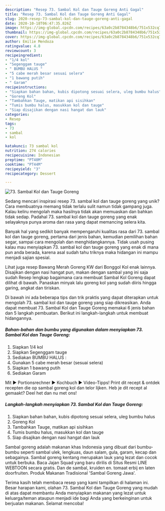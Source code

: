 ```yaml
---
description: "Resep 73. Sambal Kol dan Tauge Goreng Anti Gagal"
title: "Resep 73. Sambal Kol dan Tauge Goreng Anti Gagal"
slug: 2020-resep-73-sambal-kol-dan-tauge-goreng-anti-gagal
date: 2020-10-18T06:47:35.826Z
image: https://img-global.cpcdn.com/recipes/63a0c2b8784348b6/751x532cq70/73-sambal-kol-dan-tauge-goreng-foto-resep-utama.jpg
thumbnail: https://img-global.cpcdn.com/recipes/63a0c2b8784348b6/751x532cq70/73-sambal-kol-dan-tauge-goreng-foto-resep-utama.jpg
cover: https://img-global.cpcdn.com/recipes/63a0c2b8784348b6/751x532cq70/73-sambal-kol-dan-tauge-goreng-foto-resep-utama.jpg
author: Emilie Mendoza
ratingvalue: 4.8
reviewcount: 3
recipeingredient:
- "1/4 kol"
- "Segenggam tauge"
- " BUMBU HALUS "
- "5 cabe merah besar sesuai selera"
- "1 bawang putih"
- " Garam"
recipeinstructions:
- "Siapkan bahan bahan, kubis dipotong sesuai selera, uleg bumbu halus"
- "Goreng Kol"
- "Tambahkan Tauge, matikan api sisihkan"
- "Tumis bumbu halus, masukkan kol dan tauge"
- "Siap disajikan dengan nasi hangat dan lauk"
categories:
- Resep
tags:
- 73
- sambal
- kol

katakunci: 73 sambal kol 
nutrition: 274 calories
recipecuisine: Indonesian
preptime: "PT40M"
cooktime: "PT44M"
recipeyield: "3"
recipecategory: Dessert

---
```



![73. Sambal Kol dan Tauge Goreng](https://img-global.cpcdn.com/recipes/63a0c2b8784348b6/751x532cq70/73-sambal-kol-dan-tauge-goreng-foto-resep-utama.jpg)

Sedang mencari inspirasi resep 73. sambal kol dan tauge goreng yang unik? Cara membuatnya memang tidak terlalu sulit namun tidak gampang juga. Kalau keliru mengolah maka hasilnya tidak akan memuaskan dan bahkan tidak sedap. Padahal 73. sambal kol dan tauge goreng yang enak selayaknya punya aroma dan rasa yang dapat memancing selera kita.

Banyak hal yang sedikit banyak mempengaruhi kualitas rasa dari 73. sambal kol dan tauge goreng, pertama dari jenis bahan, kemudian pemilihan bahan segar, sampai cara mengolah dan menghidangkannya. Tidak usah pusing kalau mau menyiapkan 73. sambal kol dan tauge goreng yang enak di mana pun anda berada, karena asal sudah tahu triknya maka hidangan ini mampu menjadi sajian spesial.

Lihat juga resep Bawang Merah Goreng KW dari Bonggol Kol enak lainnya. Disajikan dengan nasi hangat pun, makan dengan sambal yang ini saja sudah Resep lengkap bagaimana cara membuat Sambal Kol Goreng dapat dilihat di bawah. Panaskan minyak lalu goreng kol yang sudah diiris hingga garing, angkat dan tiriskan.


Di bawah ini ada beberapa tips dan trik praktis yang dapat diterapkan untuk mengolah 73. sambal kol dan tauge goreng yang siap dikreasikan. Anda dapat membuat 73. Sambal Kol dan Tauge Goreng memakai 6 jenis bahan dan 5 langkah pembuatan. Berikut ini langkah-langkah untuk membuat hidangannya.

<!--inarticleads1-->

##### Bahan-bahan dan bumbu yang digunakan dalam menyiapkan 73. Sambal Kol dan Tauge Goreng:

1. Siapkan 1/4 kol
1. Siapkan Segenggam tauge
1. Sediakan  BUMBU HALUS :
1. Gunakan 5 cabe merah besar (sesuai selera)
1. Siapkan 1 bawang putih
1. Sediakan  Garam


Mit ► Portionsrechner ► Kochbuch ► Video-Tipps! Print dit recept &amp; ontdek recepten die op sambal goreng kol dan telor lijken. Heb je dit recept al gemaakt? Deel het dan nu met ons! 

<!--inarticleads2-->

##### Langkah-langkah menyiapkan 73. Sambal Kol dan Tauge Goreng:

1. Siapkan bahan bahan, kubis dipotong sesuai selera, uleg bumbu halus
1. Goreng Kol
1. Tambahkan Tauge, matikan api sisihkan
1. Tumis bumbu halus, masukkan kol dan tauge
1. Siap disajikan dengan nasi hangat dan lauk


Sambal goreng adalah makanan khas Indonesia yang dibuat dari bumbu-bumbu seperti sambal ulek, lengkuas, daun salam, gula, garam, kecap dan sebagainya. Sambal goreng kentang merupakan lauk yang lezat dan cocok untuk berbuka. Baca Jajan Squad yang baru dirilis di Situs Resmi LINE WEBTOON secara gratis. Dan de sambal, kruiden en. tomaat erbij en laten doorfruiten. Produk Makanan Tradisional &#39;Sambal Goreng Jawa&#39;. 

Terima kasih telah membaca resep yang kami tampilkan di halaman ini. Besar harapan kami, olahan 73. Sambal Kol dan Tauge Goreng yang mudah di atas dapat membantu Anda menyiapkan makanan yang lezat untuk keluarga/teman ataupun menjadi ide bagi Anda yang berkeinginan untuk berjualan makanan. Selamat mencoba!
